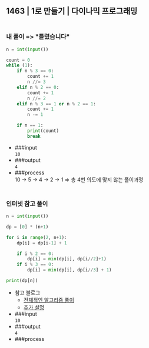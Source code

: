 ## 1463 | 1로 만들기 | 다이나믹 프로그래밍

### <br>내 풀이 => "틀렸습니다"
```python
n = int(input())

count = 0
while (1):
    if n % 3 == 0:
        count += 1
        n //= 3
    elif n % 2 == 0:
        count += 1
        n //= 2
    elif n % 3 == 1 or n % 2 == 1:
        count += 1
        n -= 1

    if n == 1:
        print(count)
        break
```
+ ###input<br>
    `10`
+ ###output<br>
    `4`
+ ###process<br>
    10 -> 5 -> 4 -> 2 -> 1 => 총 4번
    의도에 맞지 않는 풀이과정

### <br>인터넷 참고 풀이
```python
n = int(input())

dp = [0] * (n+1)

for i in range(2, n+1):
    dp[i] = dp[i-1] + 1

    if i % 2 == 0:
        dp[i] = min(dp[i], dp[i//2]+1)
    if i % 3 == 0:
        dp[i] = min(dp[i], dp[i//3] + 1)

print(dp[n])
```
+ 참고 블로그
    - [전체적인 알고리즘 풀이](https://hongcoding.tistory.com/46)
    - [추가 설명](https://jae04099.tistory.com/entry/%ED%8C%8C%EC%9D%B4%EC%8D%AC-%EB%B0%B1%EC%A4%80-1463-1%EB%A1%9C-%EB%A7%8C%EB%93%A4%EA%B8%B0)
+ ###input<br>
    `10`
+ ###output<br>
    `4`
+ ###process<br>
    